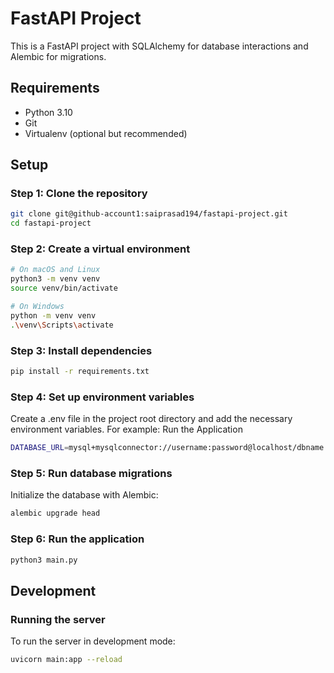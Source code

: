 # FastAPI Project

This is a FastAPI project with SQLAlchemy for database interactions and Alembic for migrations.

## Requirements

- Python 3.10
- Git
- Virtualenv (optional but recommended)

## Setup

### Step 1: Clone the repository

```sh
git clone git@github-account1:saiprasad194/fastapi-project.git
cd fastapi-project
```

### Step 2: Create a virtual environment
```sh
# On macOS and Linux
python3 -m venv venv
source venv/bin/activate

# On Windows
python -m venv venv
.\venv\Scripts\activate
```

### Step 3: Install dependencies
```sh
pip install -r requirements.txt
```

### Step 4: Set up environment variables
Create a .env file in the project root directory and add the necessary environment variables. For example:
Run the Application
```sh
DATABASE_URL=mysql+mysqlconnector://username:password@localhost/dbname
```

### Step 5: Run database migrations
Initialize the database with Alembic:
```sh
alembic upgrade head
```
### Step 6: Run the application
```sh
python3 main.py
```
## Development
### Running the server
To run the server in development mode:
```sh
uvicorn main:app --reload
```

